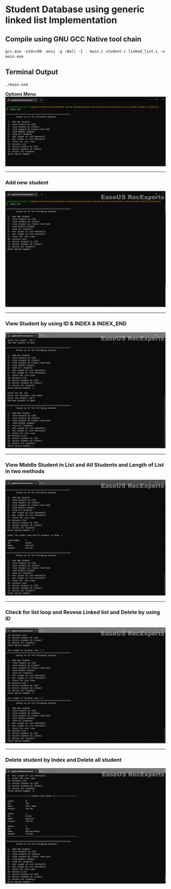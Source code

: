 # **Student Database using generic linked list Implementation**
## **Compile using GNU GCC Native tool chain**

```
gcc.exe -std=c89 -ansi -g -Wall -I . main.c student.c linked_list.c -o main.exe
```

## **Terminal Output**
```
./main.exe
```
**Options Menu**
<img src="/03_Data_Structures/01_Lesson_01/04_Student_LinkedList/img/001.jpg" >

---
### Add new student
<img src="/03_Data_Structures/01_Lesson_01/04_Student_LinkedList/img/002.gif" >

---
### View Student by using ID & INDEX & INDEX_END
<img src="/03_Data_Structures/01_Lesson_01/04_Student_LinkedList/img/003.gif" >

---
### View Middle Student in List and All Students and Length of List in two methods
<img src="/03_Data_Structures/01_Lesson_01/04_Student_LinkedList/img/004.gif" >

---
### Check for list loop and Revese Linked list and Delete by using ID
<img src="/03_Data_Structures/01_Lesson_01/04_Student_LinkedList/img/005.gif" >

---
### Delete student by Index and Delete all student
<img src="/03_Data_Structures/01_Lesson_01/04_Student_LinkedList/img/006.gif" >
